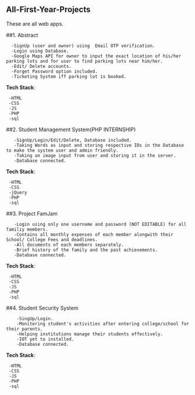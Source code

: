 ## All-First-Year-Projects
These are all web apps.


##1. Abstract

      -SignUp (user and owner) using  Email OTP verification.
      -Login using Database.
      -Google Maps API for owner to input the exact location of his/her parking lots and for user to find parking lots near him/her.
      -Edit/ Delete accounts.
      -Forget Password option included.
      -Ticketing System iff parking lot is booked.

**Tech Stack**:

     -HTML
     -CSS
     -JS
     -PHP
     -sql

##2. Student Management System(PHP INTERNSHIP)

       -SignUp/Login/Edit/Delete, Database included.
       -Taking Words as input and storing respective IDs in the Database to make the system user and admin friendly.
       -Taking an image input from user and storing it in the server.
       -Database connected.

**Tech Stack**:

     -HTML
     -CSS
     -jQuery
     -PHP
     -sql


##3. Project FamJam

       -Login using only one username and password (NOT EDITABLE) for all familiy members.
       -Contains all monthly expenses of each member alongwith their School/ College Fees and deadlines.
       -All documents of each members separately.
       -Brief history of the family and the past achievements.
       -Database connected.

 **Tech Stack**:

     -HTML
     -CSS
     -JS
     -PHP
     -sql

##4. Student Security System

        -SingUp/Login.
        -Monitering student's activities after entering college/school for their parents.
        -Helping institutions manage their students effectively.
        -IOT yet to installed.
        -Database connected.

**Tech Stack**:

     -HTML
     -CSS
     -JS
     -PHP
     -sql